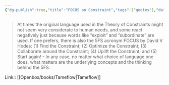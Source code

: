 ```yaml
---
{"dg-publish":true,"title":"FOCUS on Constraint","tags":["quotes"],"date":"2023-02-12T08:56:55+04:00","modified_at":"2023-07-12T15:39:52+03:00","alias":"FOCUS on Constraint","dg-path":"/quotes/202302120856.md","permalink":"/quotes/202302120856/","dgPassFrontmatter":true}
---
```



> At times the original language used in the Theory of Constraints might not seem very considerate to human needs, and some react negatively just because words like “exploit” and “subordinate” are used. If one prefers, there is also the 5FS acronym FOCUS by David V Hodes: (1) Find the Constraint; (2) Optimize the Constraint; (3) Collaborate around the Constraint; (4) Uplift the Constraint; and (5) Start again! - In any case, no matter what choice of language one does, what matters are the underlying concepts and the thinking behind the 5FS.

Link:: [[Openbox/books/Tameflow|Tameflow]]
